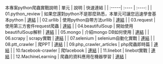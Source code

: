本專案python爬蟲實戰說明
| 單元 | 說明 | 快速連結 |
| :-----| :---- | :----: |
| 01.python_review | 如果您還對python不是那麼熟悉，本單元可讓您迅速學會基本python | [連結](https://github.com/harry83528/crawlerToMachinLearningAndBot/tree/master/01.python_review "python_review") |
| 02.urllib | 使用python自帶方法urllib | [連結](https://github.com/harry83528/crawlerToMachinLearningAndBot/tree/master/02.urllib "urllib") |
| 03.request | 使用第三方套件request爬蟲 | [連結](https://github.com/harry83528/crawlerToMachinLearningAndBot/tree/master/03.request "request") |
| 04.beautifulSoup | 開始使用beautifulSoup解析 | [連結](https://github.com/harry83528/crawlerToMachinLearningAndBot/tree/master/04.beautifulSoup "beautifulSoup") |
| 05.mongo | 介紹mongo DB如何使用 | [連結](https://github.com/harry83528/crawlerToMachinLearningAndBot/tree/master/05.mongo "mongo") |
| 06.scrapy | scrapy實戰 | [連結](https://github.com/harry83528/crawlerToMachinLearningAndBot/tree/master/06.scrapy "scrapy") |
| 07.selenium | selenium自動化實戰 | [連結](https://github.com/harry83528/crawlerToMachinLearningAndBot/tree/master/07.selenium "selenium") |
| 08.ptt_crawler | 爬PPT | [連結](https://github.com/harry83528/crawlerToMachinLearningAndBot/tree/master/08.ptt_crawler "ptt_crawler") |
| 09.php_crawler_articles | php爬蟲即時篇 | [連結](https://github.com/harry83528/crawlerToMachinLearningAndBot/tree/master/09.php_crawler_articles "php_crawler_articles") |
| 10.facebook-crawler | 爬facebook | [連結](https://github.com/harry83528/crawlerToMachinLearningAndBot/tree/master/10.facebook-crawler "facebook-crawler") |
| 11.linebot | linebot實戰 | [連結](https://github.com/harry83528/crawlerToMachinLearningAndBot/tree/master/11.linebot "linebot") |
| 12.MachineLearning | 爬蟲的資料應用在機器學習 | [連結](https://github.com/harry83528/crawlerToMachinLearningAndBot/tree/master/12.MachineLearning "MachineLearning") |
